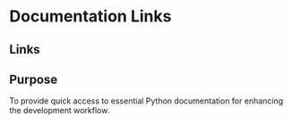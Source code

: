 # Documentation Links

## Links

## Purpose

To provide quick access to essential Python documentation for enhancing the development workflow.

